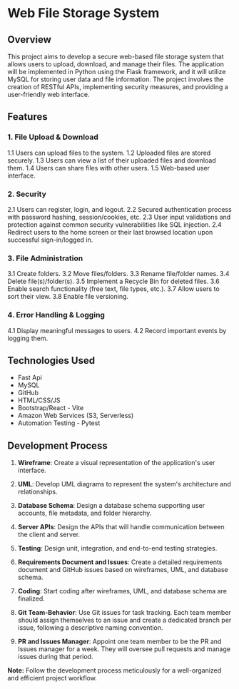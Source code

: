 # Web File Storage System

## Overview

This project aims to develop a secure web-based file storage system that allows users to upload, download, and manage their files. The application will be implemented in Python using the Flask framework, and it will utilize MySQL for storing user data and file information. The project involves the creation of RESTful APIs, implementing security measures, and providing a user-friendly web interface.

## Features

### 1. File Upload & Download

1.1 Users can upload files to the system.
1.2 Uploaded files are stored securely.
1.3 Users can view a list of their uploaded files and download them.
1.4 Users can share files with other users.
1.5 Web-based user interface.

### 2. Security

2.1 Users can register, login, and logout.
2.2 Secured authentication process with password hashing, session/cookies, etc.
2.3 User input validations and protection against common security vulnerabilities like SQL injection.
2.4 Redirect users to the home screen or their last browsed location upon successful sign-in/logged in.

### 3. File Administration

3.1 Create folders.
3.2 Move files/folders.
3.3 Rename file/folder names.
3.4 Delete file(s)/folder(s).
3.5 Implement a Recycle Bin for deleted files.
3.6 Enable search functionality (free text, file types, etc.).
3.7 Allow users to sort their view.
3.8 Enable file versioning.

### 4. Error Handling & Logging

4.1 Display meaningful messages to users.
4.2 Record important events by logging them.

## Technologies Used

- Fast Api
- MySQL
- GitHub
- HTML/CSS/JS
- Bootstrap/React - Vite
- Amazon Web Services (S3, Serverless)
- Automation Testing - Pytest

## Development Process

1. **Wireframe**: Create a visual representation of the application's user interface.

2. **UML**: Develop UML diagrams to represent the system's architecture and relationships.

3. **Database Schema**: Design a database schema supporting user accounts, file metadata, and folder hierarchy.

4. **Server APIs**: Design the APIs that will handle communication between the client and server.

5. **Testing**: Design unit, integration, and end-to-end testing strategies.

6. **Requirements Document and Issues**: Create a detailed requirements document and GitHub issues based on wireframes, UML, and database schema.

7. **Coding**: Start coding after wireframes, UML, and database schema are finalized.

8. **Git Team-Behavior**: Use Git issues for task tracking. Each team member should assign themselves to an issue and create a dedicated branch per issue, following a descriptive naming convention.

9. **PR and Issues Manager**: Appoint one team member to be the PR and Issues manager for a week. They will oversee pull requests and manage issues during that period.

**Note:** Follow the development process meticulously for a well-organized and efficient project workflow.
